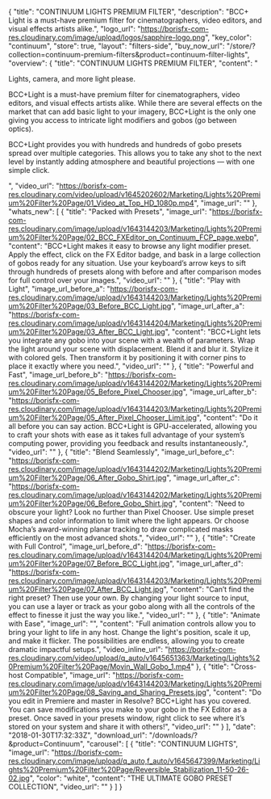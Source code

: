 {
  "title": "CONTINUUM LIGHTS PREMIUM FILTER",
  "description": "BCC+ Light is a must-have premium filter for cinematographers, video editors, and visual effects artists alike.",
  "logo_url": "https://borisfx-com-res.cloudinary.com/image/upload/logos/sapphire-logo.png",
  "key_color": "continuum",
  "store": true,
  "layout": "filters-side",
  "buy_now_url": "/store/?collection=continuum-premium-filters&product=continuum-filter-lights",
  "overview": {
    "title": "CONTINUUM LIGHTS PREMIUM FILTER",
    "content": "<p>Lights, camera, and more light please.</p><p>BCC+Light is a must-have premium filter for cinematographers, video editors, and visual effects artists alike. While there are several effects on the market that can add basic light to your imagery, BCC+Light is the only one giving you access to intricate light modifiers and gobos (go between optics). </p><p>BCC+Light provides you with hundreds and hundreds of gobo presets spread over multiple categories. This allows you to take any shot to the next level by instantly adding atmosphere and beautiful projections — with one simple click.</p>",
    "video_url": "https://borisfx-com-res.cloudinary.com/video/upload/v1645202602/Marketing/Lights%20Premium%20Filter%20Page/01_Video_at_Top_HD_1080p.mp4",
    "image_url": ""
  },
  "whats_new": [
    {
      "title": "Packed with Presets",
      "image_url": "https://borisfx-com-res.cloudinary.com/image/upload/v1643144203/Marketing/Lights%20Premium%20Filter%20Page/02_BCC_FXEditor_on_Continuum_FCP_page.webp",
      "content": "BCC+Light makes it easy to browse any light modifier preset. Apply the effect, click on the FX Editor badge, and bask in a large collection of gobos ready for any situation. Use your keyboard’s arrow keys to sift through hundreds of presets along with before and after comparison modes for full control over your images.",
      "video_url": ""
    },
	{
      "title": "Play with Light",
      "image_url_before_a": "https://borisfx-com-res.cloudinary.com/image/upload/v1643144203/Marketing/Lights%20Premium%20Filter%20Page/03_Before_BCC_Light.jpg",
      "image_url_after_a": "https://borisfx-com-res.cloudinary.com/image/upload/v1643144204/Marketing/Lights%20Premium%20Filter%20Page/03_After_BCC_Light.jpg",
      "content": "BCC+Light lets you integrate any gobo into your scene with a wealth of parameters. Wrap the light around your scene with displacement. Blend it and blur it. Stylize it with colored gels. Then transform it by positioning it with corner pins to place it exactly where you need.",
      "video_url": ""
    },
	{
      "title": "Powerful and Fast",
      "image_url_before_b": "https://borisfx-com-res.cloudinary.com/image/upload/v1643144202/Marketing/Lights%20Premium%20Filter%20Page/05_Before_Pixel_Chooser.jpg",
      "image_url_after_b": "https://borisfx-com-res.cloudinary.com/image/upload/v1643144203/Marketing/Lights%20Premium%20Filter%20Page/05_After_Pixel_Chooser_Limit.jpg",
      "content": "Do it all before you can say action. BCC+Light is GPU-accelerated, allowing you to craft your shots with ease as it takes full advantage of your system’s computing power, providing you feedback and results instantaneously.",
      "video_url": ""
    },
	{
      "title": "Blend Seamlessly",
      "image_url_before_c": "https://borisfx-com-res.cloudinary.com/image/upload/v1643144202/Marketing/Lights%20Premium%20Filter%20Page/06_After_Gobo_Shirt.jpg",
      "image_url_after_c": "https://borisfx-com-res.cloudinary.com/image/upload/v1643144202/Marketing/Lights%20Premium%20Filter%20Page/06_Before_Gobo_Shirt.jpg",
      "content": "Need to obscure your light? Look no further than Pixel Chooser. Use simple preset shapes and color information to limit where the light appears. Or choose Mocha’s award-winning planar tracking to draw complicated masks efficiently on the most advanced shots.",
      "video_url": ""
    },
	{
      "title": "Create with Full Control",
      "image_url_before_d": "https://borisfx-com-res.cloudinary.com/image/upload/v1643144204/Marketing/Lights%20Premium%20Filter%20Page/07_Before_BCC_Light.jpg",
      "image_url_after_d": "https://borisfx-com-res.cloudinary.com/image/upload/v1643144203/Marketing/Lights%20Premium%20Filter%20Page/07_After_BCC_Light.jpg",
      "content": "Can’t find the right preset? Then use your own. By changing your light source to input, you can use a layer or track as your gobo along with all the controls of the effect to finesse it just the way you like.",
      "video_url": ""
    },
	{
      "title": "Animate with Ease",
      "image_url": "",
      "content": "Full animation controls allow you to bring your light to life in any host. Change the light's position, scale it up, and make it flicker. The possibilities are endless, allowing you to create dramatic impactful setups.",
      "video_inline_url": "https://borisfx-com-res.cloudinary.com/video/upload/q_auto/v1645651363/Marketing/Lights%20Premium%20Filter%20Page/Movin_Wall_Gobo_1.mp4"
    },
	{
      "title": "Cross-host Compatible",
      "image_url": "https://borisfx-com-res.cloudinary.com/image/upload/v1643144203/Marketing/Lights%20Premium%20Filter%20Page/08_Saving_and_Sharing_Presets.jpg",
      "content": "Do you edit in Premiere and master in Resolve?  BCC+Light has you covered. You can save modifications you make to your gobo in the FX Editor as a preset. Once saved in your presets window, right click to see where it’s stored on your system and share it with others!",
      "video_url": ""
    }
  ],
  "date": "2018-01-30T17:32:33Z",
  "download_url": "/downloads/?&product=Continuum",
  "carousel": [
    {
      "title": "CONTINUUM LIGHTS",
      "image_url": "https://borisfx-com-res.cloudinary.com/image/upload/q_auto,f_auto/v1645647399/Marketing/Lights%20Premium%20Filter%20Page/Reversible_Stabilization_11-50-26-02.jpg",
      "color": "white",
      "content": "THE ULTIMATE GOBO PRESET COLLECTION",
      "video_url": ""
    }
  ]
}
